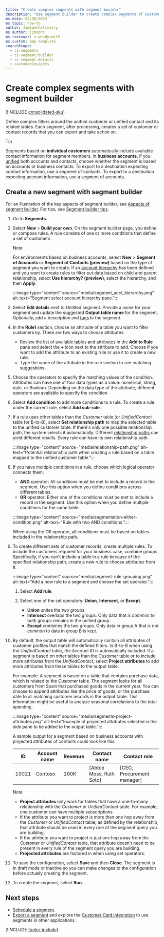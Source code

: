 ```yaml
---
title: "Create complex segments with segment builder"
description: "Use segment builder to create complex segments of customers by grouping them based on various attributes."
ms.date: 04/28/2023
ms.topic: how-to
author: JimsonChalissery
ms.author: jimsonc
ms.reviewer: v-wendysmith
ms.custom: bap-template
searchScope: 
  - ci-segments
  - ci-segment-builder
  - ci-segment-details
  - customerInsights
---
```


# Create complex segments with segment builder

[!INCLUDE [consolidated-sku](./includes/consolidated-sku.md)]

Define complex filters around the unified customer or unified contact and its related tables. Each segment, after processing, creates a set of customer or contact records that you can export and take action on.

> [!TIP]
> Segments based on **individual customers** automatically include available contact information for segment members. In **business accounts**, if you [unified](data-unification.md) both accounts and contacts, choose whether the segment is based on accounts or business contacts. To export to a destination expecting contact information, use a segment of contacts. To export to a destination expecting account information, use a segment of accounts.

## Create a new segment with segment builder

For an illustration of the key aspects of segment builder, see [Aspects of segment builder](segment-builder-aspects.md). For tips, see [Segment builder tips](segment-builder-aspects.md#segment-builder-tips).

1. Go to **Segments**.

1. Select **New** > **Build your own**. On the segment builder page, you define or compose rules. A rule consists of one or more conditions that define a set of customers.

   > [!NOTE]
   > For environments based on business accounts, select **New** > **Segment of Accounts** or **Segment of Contacts (preview)** based on the type of segment you want to create. If an [account hierarchy](relationships.md#set-up-account-hierarchies-preview) has been defined and you want to create rules to filter out data based on child and parent relationship, select **Use hierarchy? (preview)**, select the hierarchy, and then **Apply**.
   >
   > :::image type="content" source="media/segment_acct_hierarchy.png" alt-text="Segment select account hierarchy pane.":::

1. Select **Edit details** next to Untitled segment. Provide a name for your segment and update the suggested **Output table name** for the segment. Optionally, add a description and [tags](work-with-tags-columns.md#manage-tags) to the segment.

1. In the **Rule1** section, choose an attribute of a table you want to filter customers by. There are two ways to choose attributes:
   - Review the list of available tables and attributes in the **Add to Rule** pane and select the **+** icon next to the attribute to add. Choose if you want to add the attribute to an existing rule or use it to create a new rule.
   - Type the name of the attribute in the rule section to see matching suggestions.

1. Choose the operators to specify the matching values of the condition. Attributes can have one of four data types as a value: numerical, string, date, or Boolean. Depending on the data type of the attribute, different operators are available to specify the condition.

1. Select **Add condition** to add more conditions to a rule. To create a rule under the current rule, select **Add sub-rule**.

1. If a rule uses other tables than the *Customer* table (or *UnifiedContact* table for B-to-B), select **Set relationship path** to map the selected table to the unified customer table. If there's only one possible relationship path, the system selects it automatically. Different [relationship paths](relationships.md#relationship-paths) can yield different results. Every rule can have its own relationship path.

   :::image type="content" source="media/relationship-path.png" alt-text="Potential relationship path when creating a rule based on a table mapped to the unified customer table.":::

1. If you have multiple conditions in a rule, choose which logical operator connects them.  
   - **AND** operator: All conditions must be met to include a record in the segment. Use this option when you define conditions across different tables.
   - **OR** operator: Either one of the conditions must be met to include a record in the segment. Use this option when you define multiple conditions for the same table.

   :::image type="content" source="media/segmentation-either-condition.png" alt-text="Rule with two AND conditions.":::

   When using the OR operator, all conditions must be based on tables included in the relationship path.

1. To create different sets of customer records, create multiple rules. To include the customers required for your business case, combine groups. Specifically, if you can't include a table in a rule because of the specified relationship path, create a new rule to choose attributes from it.

      :::image type="content" source="media/segment-rule-grouping.png" alt-text="Add a new rule to a segment and choose the set operator.":::

   1. Select **Add rule**.
   1. Select one of the set operators: **Union**, **Intersect**, or **Except**.

      - **Union** unites the two groups.
      - **Intersect** overlaps the two groups. Only data that *is common* to both groups remains in the unified group.
      - **Except** combines the two groups. Only data in group A that *is not common* to data in group B is kept.

1. By default, the output table will automatically contain all attributes of customer profiles that match the defined filters. In B-to-B when using the *UnifiedContact* table, the Account ID is automatically included. If a segment is based on other tables than the *Customer* table or to include more attributes from the *UnifiedContact*, select **Project attributes** to add more attributes from these tables to the output table.

   For example: A segment is based on a table that contains purchase data, which is related to the *Customer* table. The segment looks for all customers from Spain that purchased goods in the current year. You can choose to append attributes like the price of goods, or the purchase date to all matching customer records in the output table. This information might be useful to analyze seasonal correlations to the total spending.

   :::image type="content" source="media/segments-project-attributes.png" alt-text="Example of projected attributes selected in the side pane to be added to the output table.":::

   A sample output for a segment based on business accounts with projected attributes of contacts could look like this:

   |ID  |Account name  |Revenue  |Contact name  | Contact role|
   |---------|---------|---------|---------|---|
   |10021     | Contoso | 100K | [Abbie Moss, Ruth Soto]  | [CEO, Procurement manager]

   > [!NOTE]
   > - **Project attributes** only work for tables that have a one-to-many relationship with the *Customer* or *UnifiedContact* table. For example, one customer can have multiple subscriptions.
   > - If the attribute you want to project is more than one hop away from the *Customer* or *UnifiedContact* table, as defined by the relationship, that attribute should be used in every rule of the segment query you are building.
   > - If the attribute you want to project is just one hop away from the *Customer* or *UnifiedContact* table, that attribute doesn't need to be present in every rule of the segment query you are building.
   > - **Projected attributes** are factored in when using set operators.

1. To save the configuration, select **Save** and then **Close**. The segment is in draft mode or inactive so you can make changes to the configuration before actually creating the segment.

1. To create the segment, select **Run**.

## Next steps

- [Schedule a segment](segments-schedule.md).
- [Export a segment](export-manage.md) and explore the [Customer Card integration](customer-card-add-in.md) to use segments in other applications.

[!INCLUDE [footer-include](includes/footer-banner.md)]
